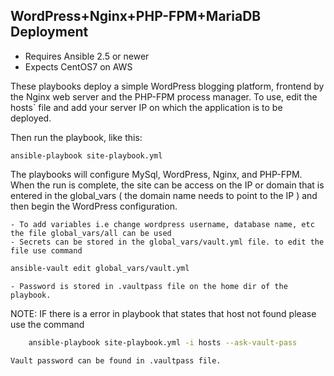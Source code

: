 ## WordPress+Nginx+PHP-FPM+MariaDB Deployment

- Requires Ansible 2.5 or newer
- Expects CentOS7 on AWS


These playbooks deploy a simple WordPress blogging platform, frontend by the Nginx web server and the
PHP-FPM process manager. To use, edit the hosts` file and add your server IP on which the application is to be deployed.

Then run the playbook, like this:

	ansible-playbook site-playbook.yml

The playbooks will configure MySql, WordPress, Nginx, and PHP-FPM. When the run
is complete, the site can be access on the IP or domain that is entered in the global_vars ( the domain name needs to point to the IP ) and then begin the WordPress configuration.

	- To add variables i.e change wordpress username, database name, etc the file global_vars/all can be used 
	- Secrets can be stored in the global_vars/vault.yml file. to edit the file use command 
```bash
ansible-vault edit global_vars/vault.yml 
```
	- Password is stored in .vaultpass file on the home dir of the playbook.
	
NOTE: IF there is a error in playbook that states that host not found please use the command

```bash
	ansible-playbook site-playbook.yml -i hosts --ask-vault-pass
```
	Vault password can be found in .vaultpass file.	
	
